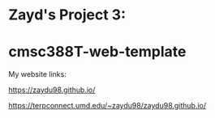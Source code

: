 # Zayd's Project 3:
# cmsc388T-web-template

My website links:

https://zaydu98.github.io/

https://terpconnect.umd.edu/~zaydu98/zaydu98.github.io/
